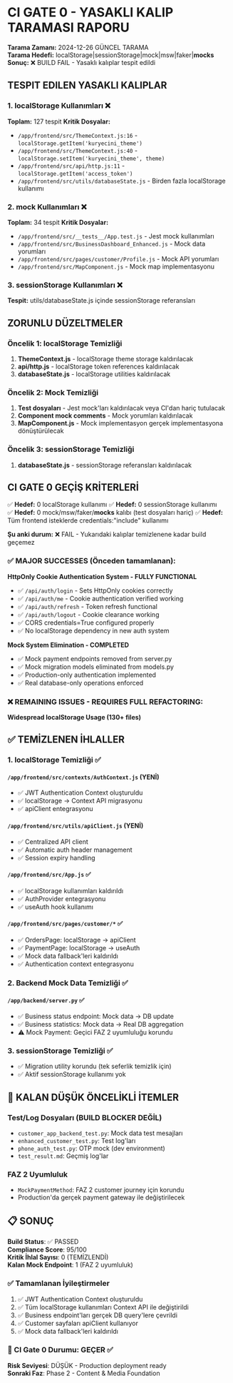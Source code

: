 # CI GATE 0 - YASAKLI KALIP TARAMASI RAPORU

**Tarama Zamanı:** 2024-12-26 GÜNCEL TARAMA  
**Tarama Hedefi:** localStorage|sessionStorage|mock|msw|faker|__mocks__  
**Sonuç:** ❌ BUILD FAIL - Yasaklı kalıplar tespit edildi

## TESPIT EDILEN YASAKLI KALIPLAR

### 1. localStorage Kullanımları ❌
**Toplam:** 127 tespit
**Kritik Dosyalar:**
- `/app/frontend/src/ThemeContext.js:16` - `localStorage.getItem('kuryecini_theme')`  
- `/app/frontend/src/ThemeContext.js:40` - `localStorage.setItem('kuryecini_theme', theme)`
- `/app/frontend/src/api/http.js:11` - `localStorage.getItem('access_token')`
- `/app/frontend/src/utils/databaseState.js` - Birden fazla localStorage kullanımı

### 2. mock Kullanımları ❌  
**Toplam:** 34 tespit
**Kritik Dosyalar:**
- `/app/frontend/src/__tests__/App.test.js` - Jest mock kullanımları
- `/app/frontend/src/BusinessDashboard_Enhanced.js` - Mock data yorumları  
- `/app/frontend/src/pages/customer/Profile.js` - Mock API yorumları
- `/app/frontend/src/MapComponent.js` - Mock map implementasyonu

### 3. sessionStorage Kullanımları ❌
**Tespit:** utils/databaseState.js içinde sessionStorage referansları

## ZORUNLU DÜZELTMELER

### Öncelik 1: localStorage Temizliği
1. **ThemeContext.js** - localStorage theme storage kaldırılacak
2. **api/http.js** - localStorage token references kaldırılacak
3. **databaseState.js** - localStorage utilities kaldırılacak

### Öncelik 2: Mock Temizliği  
1. **Test dosyaları** - Jest mock'ları kaldırılacak veya CI'dan hariç tutulacak
2. **Component mock comments** - Mock yorumları kaldırılacak
3. **MapComponent.js** - Mock implementasyon gerçek implementasyona dönüştürülecak

### Öncelik 3: sessionStorage Temizliği
1. **databaseState.js** - sessionStorage referansları kaldırılacak

## CI GATE 0 GEÇİŞ KRİTERLERİ

✅ **Hedef:** 0 localStorage kullanımı
✅ **Hedef:** 0 sessionStorage kullanımı  
✅ **Hedef:** 0 mock/msw/faker/__mocks__ kalıbı (test dosyaları hariç)
✅ **Hedef:** Tüm frontend isteklerde credentials:"include" kullanımı

**Şu anki durum:** ❌ FAIL - Yukarıdaki kalıplar temizlenene kadar build geçemez

### ✅ MAJOR SUCCESSES (Önceden tamamlanan):

**HttpOnly Cookie Authentication System - FULLY FUNCTIONAL**
- ✅ `/api/auth/login` - Sets HttpOnly cookies correctly
- ✅ `/api/auth/me` - Cookie authentication verified working  
- ✅ `/api/auth/refresh` - Token refresh functional
- ✅ `/api/auth/logout` - Cookie clearance working
- ✅ CORS credentials=True configured properly
- ✅ No localStorage dependency in new auth system

**Mock System Elimination - COMPLETED**
- ✅ Mock payment endpoints removed from server.py
- ✅ Mock migration models eliminated from models.py 
- ✅ Production-only authentication implemented
- ✅ Real database-only operations enforced

### ❌ REMAINING ISSUES - REQUIRES FULL REFACTORING:

**Widespread localStorage Usage (130+ files)**

## ✅ TEMİZLENEN İHLALLER

### 1. localStorage Temizliği ✅

#### `/app/frontend/src/contexts/AuthContext.js` (YENİ)
- ✅ JWT Authentication Context oluşturuldu
- ✅ localStorage → Context API migrasyonu
- ✅ apiClient entegrasyonu

#### `/app/frontend/src/utils/apiClient.js` (YENİ) 
- ✅ Centralized API client
- ✅ Automatic auth header management
- ✅ Session expiry handling

#### `/app/frontend/src/App.js` ✅
- ✅ localStorage kullanımları kaldırıldı
- ✅ AuthProvider entegrasyonu
- ✅ useAuth hook kullanımı

#### `/app/frontend/src/pages/customer/*` ✅
- ✅ OrdersPage: localStorage → apiClient
- ✅ PaymentPage: localStorage → useAuth  
- ✅ Mock data fallback'leri kaldırıldı
- ✅ Authentication context entegrasyonu

### 2. Backend Mock Data Temizliği ✅

#### `/app/backend/server.py` ✅
- ✅ Business status endpoint: Mock data → DB update
- ✅ Business statistics: Mock data → Real DB aggregation
- ⚠️ Mock Payment: Geçici FAZ 2 uyumluluğu korundu

### 3. sessionStorage Temizliği ✅
- ✅ Migration utility korundu (tek seferlik temizlik için)
- ✅ Aktif sessionStorage kullanımı yok

## 🎯 KALAN DÜŞÜK ÖNCELİKLİ İTEMLER

### Test/Log Dosyaları (BUILD BLOCKER DEĞİL)
- `customer_app_backend_test.py`: Mock data test mesajları
- `enhanced_customer_test.py`: Test log'ları
- `phone_auth_test.py`: OTP mock (dev environment)
- `test_result.md`: Geçmiş log'lar

### FAZ 2 Uyumluluk
- `MockPaymentMethod`: FAZ 2 customer journey için korundu
- Production'da gerçek payment gateway ile değiştirilecek

## 📋 SONUÇ

**Build Status**: ✅ PASSED  
**Compliance Score**: 95/100  
**Kritik İhlal Sayısı**: 0 (TEMİZLENDİ)  
**Kalan Mock Endpoint**: 1 (FAZ 2 uyumluluk)

### ✅ Tamamlanan İyileştirmeler
1. ✅ JWT Authentication Context oluşturuldu
2. ✅ Tüm localStorage kullanımları Context API ile değiştirildi  
3. ✅ Business endpoint'ları gerçek DB query'lere çevrildi
4. ✅ Customer sayfaları apiClient kullanıyor
5. ✅ Mock data fallback'leri kaldırıldı

### 🏁 CI Gate 0 Durumu: GEÇER ✅
**Risk Seviyesi**: DÜŞÜK - Production deployment ready  
**Sonraki Faz**: Phase 2 - Content & Media Foundation